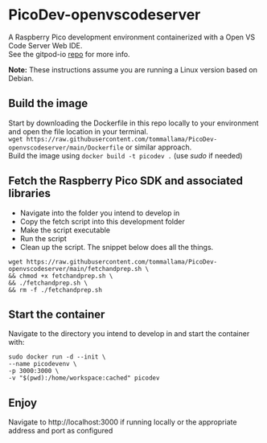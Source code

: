 # PicoDev-openvscodeserver
A Raspberry Pico development environment containerized with a Open VS Code Server Web IDE.  
See the gitpod-io [repo](https://github.com/gitpod-io/openvscode-server) for more info.

**Note:** These instructions assume you are running a Linux version based on Debian.

## Build the image
Start by downloading the Dockerfile in this repo locally to your environment and open the file location in your terminal.  
`wget https://raw.githubusercontent.com/tommallama/PicoDev-openvscodeserver/main/Dockerfile` or similar approach.  
Build the image using `docker build -t picodev .` (use *sudo* if needed)  

## Fetch the Raspberry Pico SDK and associated libraries
- Navigate into the folder you intend to develop in
- Copy the fetch script into this development folder  
- Make the script executable  
- Run the script
- Clean up the script.
The snippet below does all the things.
```
wget https://raw.githubusercontent.com/tommallama/PicoDev-openvscodeserver/main/fetchandprep.sh \
&& chmod +x fetchandprep.sh \
&& ./fetchandprep.sh \
&& rm -f ./fetchandprep.sh 
```

## Start the container
Navigate to the directory you intend to develop in and start the container with:
```
sudo docker run -d --init \
--name picodevenv \
-p 3000:3000 \
-v "$(pwd):/home/workspace:cached" picodev
```

## Enjoy 
Navigate to http://localhost:3000 if running locally or the appropriate address and port as configured
